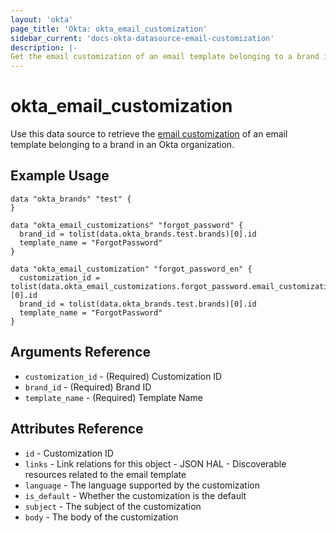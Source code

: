 ```yaml
---
layout: 'okta'
page_title: 'Okta: okta_email_customization'
sidebar_current: 'docs-okta-datasource-email-customization'
description: |-
Get the email customization of an email template belonging to a brand in an Okta organization.
---
```


# okta_email_customization

Use this data source to retrieve the [email
customization](https://developer.okta.com/docs/reference/api/brands/#get-email-customization)
of an email template belonging to a brand in an Okta organization.

## Example Usage

```hcl
data "okta_brands" "test" {
}

data "okta_email_customizations" "forgot_password" {
  brand_id = tolist(data.okta_brands.test.brands)[0].id
  template_name = "ForgotPassword"
}

data "okta_email_customization" "forgot_password_en" {
  customization_id = tolist(data.okta_email_customizations.forgot_password.email_customizations)[0].id
  brand_id = tolist(data.okta_brands.test.brands)[0].id
  template_name = "ForgotPassword"
}
```

## Arguments Reference

- `customization_id` - (Required) Customization ID
- `brand_id` - (Required) Brand ID
- `template_name` - (Required) Template Name

## Attributes Reference

- `id` - Customization ID
- `links` - Link relations for this object - JSON HAL - Discoverable resources related to the email template
- `language` - The language supported by the customization
- `is_default` - Whether the customization is the default
- `subject` - The subject of the customization
- `body` - The body of the customization
